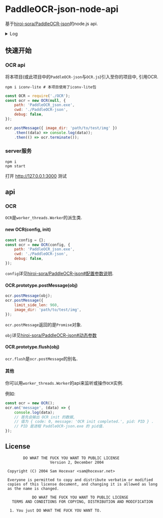 # PaddleOCR-json-node-api
基于[hiroi-sora/PaddleOCR-json](https://github.com/hiroi-sora/PaddleOCR-json)的node.js api.

<details>
<summary>Log</summary>

v1.0.3 2022.10.1
适配[hiroi-sora/PaddleOCR-json v1.2.1](https://github.com/hiroi-sora/PaddleOCR-json/releases/tag/v1.2.1).

v1.0.2 2022.9.14
增加环境选项.

v1.0.1 2022.9.14
修复无法识别 Alpha版 的启动完成标志的bug.
JSON输入更改为ascii转义.

v1.0.0 2022.9.10

</details>

## 快速开始

### OCR api

将本项目(或此项目中的`PaddleOCR-json`与`OCR.js`)引入至你的项目中, 引用OCR.

```
npm i iconv-lite # 本项目使用了iconv-lite包
```

```js
const OCR = require('./OCR');
const ocr = new OCR(null, {
    path: 'PaddleOCR_json.exe',
    cwd: './PaddleOCR-json',
    debug: false,
});

ocr.postMessage({ image_dir: 'path/to/test/img' })
    .then((data) => console.log(data));
    .then(() => ocr.terminate());
```

### server服务

```
npm i
npm start
```
打开 http://127.0.0.1:3000 测试

## api

### OCR

`OCR`是`worker_threads.Worker`的派生类.

#### new OCR(config, init)

```js
const config = {};
const ocr = new OCR(config, {
    path: 'PaddleOCR_json.exe',
    cwd: './PaddleOCR-json',
    debug: false,
});
```

`config`详见[hiroi-sora/PaddleOCR-json#配置参数说明](https://github.com/hiroi-sora/PaddleOCR-json#%E9%85%8D%E7%BD%AE%E5%8F%82%E6%95%B0%E8%AF%B4%E6%98%8E).

#### OCR.prototype.postMessage(obj)

```js
ocr.postMessage(obj);
ocr.postMessage({
    limit_side_len: 960,
    image_dir: 'path/to/test/img',
});
```
`ocr.postMessage`返回的是`Promise`对象.

`obj`详见[hiroi-sora/PaddleOCR-json#动态参数](https://github.com/hiroi-sora/PaddleOCR-json#%E5%8A%A8%E6%80%81%E5%8F%82%E6%95%B0)

#### OCR.prototype.flush(obj)

`ocr.flush`是`ocr.postMessage`的别名.

#### 其他

你可以用`worker_threads.Worker`的api来监听或操作`OCR`实例.

例如:
```js
const ocr = new OCR();
ocr.on('message', (data) => {
    console.log(data);
    // 首先会输出 OCR init 的数据, 
    // 值为 { code: 0, message: 'OCR init completed.', pid: PID } .
    // PID 是进程 PaddleOCR-json.exe 的 pid值.
});
```

## License

```
        DO WHAT THE FUCK YOU WANT TO PUBLIC LICENSE
                    Version 2, December 2004

 Copyright (C) 2004 Sam Hocevar <sam@hocevar.net>

 Everyone is permitted to copy and distribute verbatim or modified
 copies of this license document, and changing it is allowed as long
 as the name is changed.

            DO WHAT THE FUCK YOU WANT TO PUBLIC LICENSE
   TERMS AND CONDITIONS FOR COPYING, DISTRIBUTION AND MODIFICATION

  1. You just DO WHAT THE FUCK YOU WANT TO.
```
